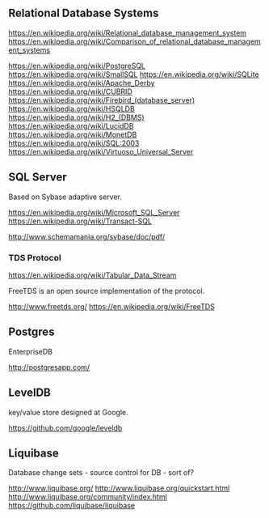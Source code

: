 
<!--
-->

Relational Database Systems
---------------------------

https://en.wikipedia.org/wiki/Relational_database_management_system
https://en.wikipedia.org/wiki/Comparison_of_relational_database_management_systems

https://en.wikipedia.org/wiki/PostgreSQL
https://en.wikipedia.org/wiki/SmallSQL
https://en.wikipedia.org/wiki/SQLite
https://en.wikipedia.org/wiki/Apache_Derby
https://en.wikipedia.org/wiki/CUBRID
https://en.wikipedia.org/wiki/Firebird_(database_server)
https://en.wikipedia.org/wiki/HSQLDB
https://en.wikipedia.org/wiki/H2_(DBMS)
https://en.wikipedia.org/wiki/LucidDB
https://en.wikipedia.org/wiki/MonetDB
https://en.wikipedia.org/wiki/SQL:2003
https://en.wikipedia.org/wiki/Virtuoso_Universal_Server

SQL Server
----------

Based on Sybase adaptive server.

https://en.wikipedia.org/wiki/Microsoft_SQL_Server
https://en.wikipedia.org/wiki/Transact-SQL


http://www.schemamania.org/sybase/doc/pdf/

### TDS Protocol

https://en.wikipedia.org/wiki/Tabular_Data_Stream

FreeTDS is an open source implementation of the protocol.

http://www.freetds.org/
https://en.wikipedia.org/wiki/FreeTDS

Postgres
--------

EnterpriseDB

http://postgresapp.com/

LevelDB
-------

key/value store designed at Google.

https://github.com/google/leveldb

Liquibase
---------

Database change sets - source control for DB - sort of?

http://www.liquibase.org/
http://www.liquibase.org/quickstart.html
http://www.liquibase.org/community/index.html
https://github.com/liquibase/liquibase

<!-- vim: set autoindent expandtab sw=4 syntax=markdown: -->
